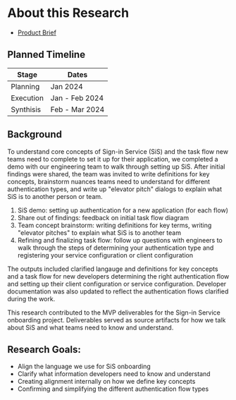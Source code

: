 # About this Research

- [Product Brief](https://github.com/department-of-veterans-affairs/va.gov-team/blob/master/products/identity/Products/Product%20Briefs/Sign%20in%20Service.md)


## Planned Timeline

| Stage | Dates |
| --- | ---|
| Planning | Jan 2024 |
| Execution | Jan - Feb 2024 |
| Synthisis | Feb - Mar 2024 |

## Background
To understand core concepts of Sign-in Service (SiS) and the task flow new teams need to complete to set it up for their application, we completed a demo with our engineering team to walk through setting up SiS. After initial findings were shared, the team was invited to write definitions for key concepts, brainstorm nuances teams need to understand for different authentication types, and write up "elevator pitch" dialogs to explain what SiS is to another person or team.

1. SiS demo: setting up authentication for a new application (for each flow)
2. Share out of findings: feedback on initial task flow diagram
3. Team concept brainstorm: writing definitions for key terms, writing "elevator pitches" to explain what SiS is to another team 
4. Refining and finalizing task flow: follow up questions with engineers to walk through the steps of determining your authentication type and registering your service configuration or client configuration

The outputs included clarified langauge and definitions for key concepts and a task flow for new developers determining the right authentication flow and setting up their client configuration or service configuration. Developer documentation was also updated to reflect the authentication flows clarified during the work.

This research contributed to the MVP deliverables for the Sign-in Service onboarding project. Deliverables served as source artifacts for how we talk about SiS and what teams need to know and understand.

## Research Goals:
- Align the language we use for SiS onboarding
- Clarify what information developers need to know and understand
- Creating alignment internally on how we define key concepts
- Confirming and simplifying the different authentication flow types

